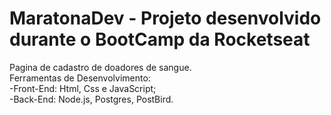 # MaratonaDev - Projeto desenvolvido durante o BootCamp da Rocketseat

Pagina de cadastro de doadores de sangue.  
Ferramentas de Desenvolvimento:  
  -Front-End: Html, Css e JavaScript;  
  -Back-End: Node.js, Postgres, PostBird.
